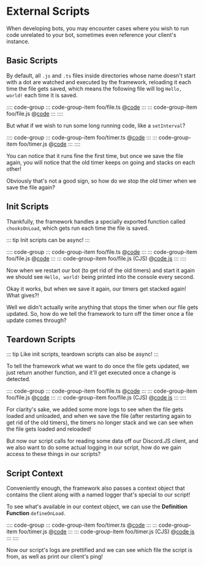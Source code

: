 # External Scripts

When developing bots, you may encounter cases where you wish to run code unrelated to your bot,
sometimes even reference your client's instance.

## Basic Scripts

By default, all `.js` and `.ts` files inside directories whose name doesn't start with a dot are watched
and executed by the framework, reloading it each time the file gets saved, which means the following file
will log `Hello, world!` each time it is saved.

:::: code-group
::: code-group-item foo/file.ts
@[code](./file.ts)
:::
::: code-group-item foo/file.js
@[code](./file.js)
:::
::::

But what if we wish to run some long running code, like a `setInterval`?

:::: code-group
::: code-group-item foo/timer.ts
@[code](./plain-timer.ts)
:::
::: code-group-item foo/timer.js
@[code](./plain-timer.js)
:::
::::

You can notice that it runs fine the first time, but once we save the file again, you will notice that
the old timer keeps on going and stacks on each other!

Obviously that's not a good sign, so how do we stop the old timer when we save the file again?

## Init Scripts

Thankfully, the framework handles a specially exported function called `chooksOnLoad`, which gets run
each time the file is saved.

::: tip
Init scripts can be async!
:::

:::: code-group
::: code-group-item foo/file.ts
@[code](./bad-timer.ts)
:::
::: code-group-item foo/file.js
@[code](./bad-timer.js)
:::
::: code-group-item foo/file.js (CJS)
@[code js](./bad-timer.cjs)
:::
::::

Now when we restart our bot (to get rid of the old timers) and start it again we should see `Hello, world!`
being printed into the console every second.

Okay it works, but when we save it again, our timers get stacked again! What gives?!

Well we didn't actually write anything that stops the timer when our file gets updated.
So, how do we tell the framework to turn off the timer once a file update comes through?

## Teardown Scripts

::: tip
Like init scripts, teardown scripts can also be async!
:::

To tell the framework what we want to do once the file gets updated, we just return another function, and
it'll get executed once a change is detected.

:::: code-group
::: code-group-item foo/file.ts
@[code](./ok-timer.ts)
:::
::: code-group-item foo/file.js
@[code](./ok-timer.js)
:::
::: code-group-item foo/file.js (CJS)
@[code js](./ok-timer.cjs)
:::
::::

For clarity's sake, we added some more logs to see when the file gets loaded and unloaded, and when we save
the file (after restarting again to get rid of the old timers), the timers no longer stack and we can see
when the file gets loaded and reloaded!

But now our script calls for reading some data off our Discord.JS client, and we also want to do some actual
logging in our script, how do we gain access to these things in our scripts?

## Script Context

Conveniently enough, the framework also passes a context object that contains the client along with a named
logger that's special to our script!

To see what's available in our context object, we can use the **Definition Function** `defineOnLoad`.

:::: code-group
::: code-group-item foo/timer.ts
@[code](./context.ts)
:::
::: code-group-item foo/timer.js
@[code](./context.js)
:::
::: code-group-item foo/timer.js (CJS)
@[code js](./context.cjs)
:::
::::

Now our script's logs are prettified and we can see which file the script is from, as well as print our
client's ping!
